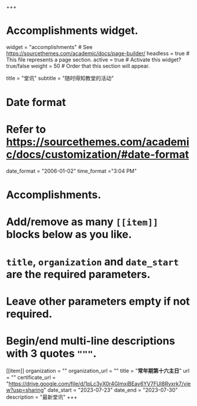 +++
# Accomplishments widget.
widget = "accomplishments"  # See https://sourcethemes.com/academic/docs/page-builder/
headless = true  # This file represents a page section.
active = true  # Activate this widget? true/false
weight = 50  # Order that this section will appear.

title = "堂讯"
subtitle = "随时得知教堂的活动"

# Date format
#   Refer to https://sourcethemes.com/academic/docs/customization/#date-format
date_format = "2006-01-02"
time_format ="3:04 PM"

# Accomplishments.
#   Add/remove as many `[[item]]` blocks below as you like.
#   `title`, `organization` and `date_start` are the required parameters.
#   Leave other parameters empty if not required.
#   Begin/end multi-line descriptions with 3 quotes `"""`.

[[item]]
  organization = ""
  organization_url = ""
  title = "**常年期第十六主日**"
  url = ""
  certificate_url = "https://drive.google.com/file/d/1pLc3yX0r4GlmxiBEav6YV7FUl8Ryxrk7/view?usp=sharing"
  date_start = "2023-07-23"
  date_end = "2023-07-30"
  description = "最新堂讯"
+++
